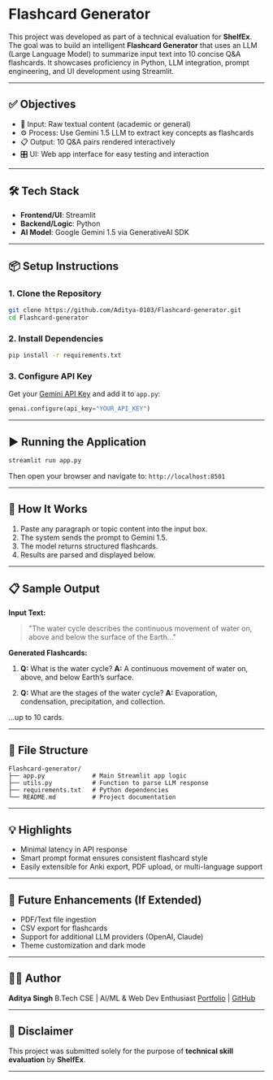 # Flashcard Generator

This project was developed as part of a technical evaluation for **ShelfEx**. The goal was to build an intelligent **Flashcard Generator** that uses an LLM (Large Language Model) to summarize input text into 10 concise Q\&A flashcards. It showcases proficiency in Python, LLM integration, prompt engineering, and UI development using Streamlit.

---

## ✅ Objectives

* 📄 Input: Raw textual content (academic or general)
* ⚙️ Process: Use Gemini 1.5 LLM to extract key concepts as flashcards
* 📋 Output: 10 Q\&A pairs rendered interactively
* 🎛️ UI: Web app interface for easy testing and interaction

---

## 🛠️ Tech Stack

* **Frontend/UI**: Streamlit
* **Backend/Logic**: Python
* **AI Model**: Google Gemini 1.5 via GenerativeAI SDK

---

## 📦 Setup Instructions

### 1. Clone the Repository

```bash
git clone https://github.com/Aditya-0103/Flashcard-generator.git
cd Flashcard-generator
```

### 2. Install Dependencies

```bash
pip install -r requirements.txt
```

### 3. Configure API Key

Get your [Gemini API Key](https://ai.google.dev/) and add it to `app.py`:

```python
genai.configure(api_key="YOUR_API_KEY")
```

---

## ▶️ Running the Application

```bash
streamlit run app.py
```

Then open your browser and navigate to:
`http://localhost:8501`

---

## 🧪 How It Works

1. Paste any paragraph or topic content into the input box.
2. The system sends the prompt to Gemini 1.5.
3. The model returns structured flashcards.
4. Results are parsed and displayed below.

---

## 📋 Sample Output

**Input Text:**

> "The water cycle describes the continuous movement of water on, above and below the surface of the Earth..."

**Generated Flashcards:**

1. **Q:** What is the water cycle?
   **A:** A continuous movement of water on, above, and below Earth’s surface.

2. **Q:** What are the stages of the water cycle?
   **A:** Evaporation, condensation, precipitation, and collection.

...up to 10 cards.

---

## 📂 File Structure

```
Flashcard-generator/
├── app.py             # Main Streamlit app logic
├── utils.py           # Function to parse LLM response
├── requirements.txt   # Python dependencies
└── README.md          # Project documentation
```

---

## 💡 Highlights

* Minimal latency in API response
* Smart prompt format ensures consistent flashcard style
* Easily extensible for Anki export, PDF upload, or multi-language support

---

## 🔄 Future Enhancements (If Extended)

* PDF/Text file ingestion
* CSV export for flashcards
* Support for additional LLM providers (OpenAI, Claude)
* Theme customization and dark mode

---

## 👨‍💻 Author

**Aditya Singh**
B.Tech CSE | AI/ML & Web Dev Enthusiast
[Portfolio](https://aditya-0103.github.io/Portfolio/) | [GitHub](https://github.com/Aditya-0103)

---

## 📝 Disclaimer

This project was submitted solely for the purpose of **technical skill evaluation** by **ShelfEx**.

---
